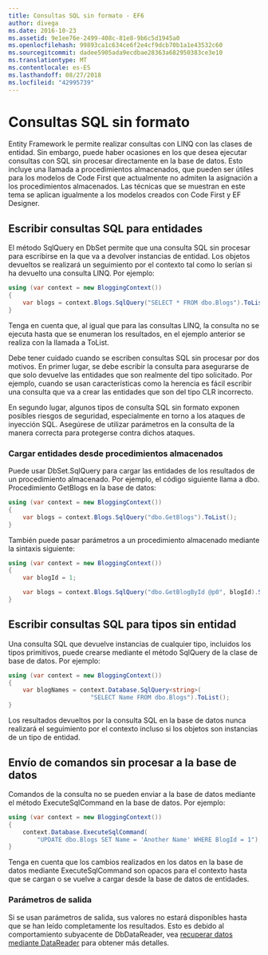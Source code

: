 ```yaml
---
title: Consultas SQL sin formato - EF6
author: divega
ms.date: 2016-10-23
ms.assetid: 9e1ee76e-2499-408c-81e8-9b6c5d1945a0
ms.openlocfilehash: 99893ca1c634ce6f2e4cf9dcb70b1a1e43532c60
ms.sourcegitcommit: dadee5905ada9ecdbae28363a682950383ce3e10
ms.translationtype: MT
ms.contentlocale: es-ES
ms.lasthandoff: 08/27/2018
ms.locfileid: "42995739"
---
```

# <a name="raw-sql-queries"></a>Consultas SQL sin formato
Entity Framework le permite realizar consultas con LINQ con las clases de entidad. Sin embargo, puede haber ocasiones en los que desea ejecutar consultas con SQL sin procesar directamente en la base de datos. Esto incluye una llamada a procedimientos almacenados, que pueden ser útiles para los modelos de Code First que actualmente no admiten la asignación a los procedimientos almacenados. Las técnicas que se muestran en este tema se aplican igualmente a los modelos creados con Code First y EF Designer.  

## <a name="writing-sql-queries-for-entities"></a>Escribir consultas SQL para entidades  

El método SqlQuery en DbSet permite que una consulta SQL sin procesar para escribirse en la que va a devolver instancias de entidad. Los objetos devueltos se realizará un seguimiento por el contexto tal como lo serían si ha devuelto una consulta LINQ. Por ejemplo:  

``` csharp  
using (var context = new BloggingContext())
{
    var blogs = context.Blogs.SqlQuery("SELECT * FROM dbo.Blogs").ToList();
}
```  

Tenga en cuenta que, al igual que para las consultas LINQ, la consulta no se ejecuta hasta que se enumeran los resultados, en el ejemplo anterior se realiza con la llamada a ToList.  

Debe tener cuidado cuando se escriben consultas SQL sin procesar por dos motivos. En primer lugar, se debe escribir la consulta para asegurarse de que solo devuelve las entidades que son realmente del tipo solicitado. Por ejemplo, cuando se usan características como la herencia es fácil escribir una consulta que va a crear las entidades que son del tipo CLR incorrecto.  

En segundo lugar, algunos tipos de consulta SQL sin formato exponen posibles riesgos de seguridad, especialmente en torno a los ataques de inyección SQL. Asegúrese de utilizar parámetros en la consulta de la manera correcta para protegerse contra dichos ataques.  

### <a name="loading-entities-from-stored-procedures"></a>Cargar entidades desde procedimientos almacenados  

Puede usar DbSet.SqlQuery para cargar las entidades de los resultados de un procedimiento almacenado. Por ejemplo, el código siguiente llama a dbo. Procedimiento GetBlogs en la base de datos:  

``` csharp
using (var context = new BloggingContext())
{
    var blogs = context.Blogs.SqlQuery("dbo.GetBlogs").ToList();
}
```  

También puede pasar parámetros a un procedimiento almacenado mediante la sintaxis siguiente:  

``` csharp
using (var context = new BloggingContext())
{
    var blogId = 1;

    var blogs = context.Blogs.SqlQuery("dbo.GetBlogById @p0", blogId).Single();
}
```  

## <a name="writing-sql-queries-for-non-entity-types"></a>Escribir consultas SQL para tipos sin entidad  

Una consulta SQL que devuelve instancias de cualquier tipo, incluidos los tipos primitivos, puede crearse mediante el método SqlQuery de la clase de base de datos. Por ejemplo:  

``` csharp
using (var context = new BloggingContext())
{
    var blogNames = context.Database.SqlQuery<string>(
                       "SELECT Name FROM dbo.Blogs").ToList();
}
```  

Los resultados devueltos por la consulta SQL en la base de datos nunca realizará el seguimiento por el contexto incluso si los objetos son instancias de un tipo de entidad.  

## <a name="sending-raw-commands-to-the-database"></a>Envío de comandos sin procesar a la base de datos  

Comandos de la consulta no se pueden enviar a la base de datos mediante el método ExecuteSqlCommand en la base de datos. Por ejemplo:  

``` csharp
using (var context = new BloggingContext())
{
    context.Database.ExecuteSqlCommand(
        "UPDATE dbo.Blogs SET Name = 'Another Name' WHERE BlogId = 1");
}
```  

Tenga en cuenta que los cambios realizados en los datos en la base de datos mediante ExecuteSqlCommand son opacos para el contexto hasta que se cargan o se vuelve a cargar desde la base de datos de entidades.  

### <a name="output-parameters"></a>Parámetros de salida  

Si se usan parámetros de salida, sus valores no estará disponibles hasta que se han leído completamente los resultados. Esto es debido al comportamiento subyacente de DbDataReader, vea [recuperar datos mediante DataReader](http://go.microsoft.com/fwlink/?LinkID=398589) para obtener más detalles.  
